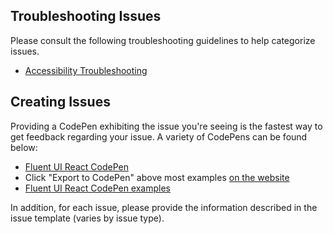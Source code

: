 ## Troubleshooting Issues

Please consult the following troubleshooting guidelines to help categorize issues.

- [Accessibility Troubleshooting](Accessibility-Troubleshooting)

## Creating Issues

Providing a CodePen exhibiting the issue you're seeing is the fastest way to get feedback regarding your issue. A variety of CodePens can be found below:

- [Fluent UI React CodePen](https://aka.ms/fluentpen)
- Click "Export to CodePen" above most examples [on the website](https://developer.microsoft.com/en-us/fluentui#/controls/web)
- [Fluent UI React CodePen examples](http://codepen.io/dzearing/pens/public/?grid_type=list)

In addition, for each issue, please provide the information described in the issue template (varies by issue type).
